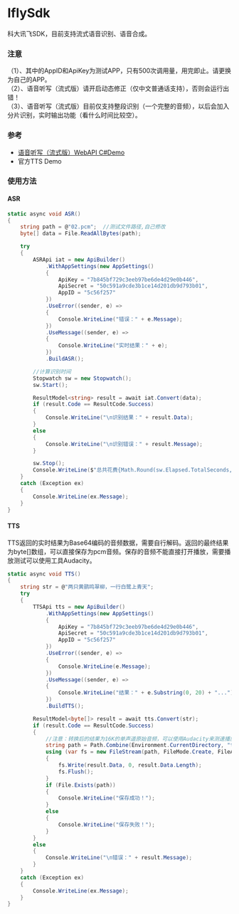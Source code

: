 # IflySdk
科大讯飞SDK，目前支持流式语音识别、语音合成。

### 注意
（1）、其中的AppID和ApiKey为测试APP，只有500次调用量，用完即止。请更换为自己的APP。  
（2）、语音听写（流式版）请开启动态修正（仅中文普通话支持），否则会运行出错！  
（3）、语音听写（流式版）目前仅支持整段识别（一个完整的音频），以后会加入分片识别，实时输出功能（看什么时间比较空）。

### 参考
- [语音听写（流式版）WebAPI C#Demo](http://bbs.xfyun.cn/forum.php?mod=viewthread&tid=42499&highlight=C%23)
- 官方TTS Demo

### 使用方法
#### ASR

```csharp
static async void ASR()
{
    string path = @"02.pcm";  //测试文件路径,自己修改
    byte[] data = File.ReadAllBytes(path);

    try
    {
        ASRApi iat = new ApiBuilder()
            .WithAppSettings(new AppSettings()
            {
                ApiKey = "7b845bf729c3eeb97be6de4d29e0b446",
                ApiSecret = "50c591a9cde3b1ce14d201db9d793b01",
                AppID = "5c56f257"
            })
            .UseError((sender, e) =>
            {
                Console.WriteLine("错误：" + e.Message);
            })
            .UseMessage((sender, e) =>
            {
                Console.WriteLine("实时结果：" + e);
            })
            .BuildASR();

        //计算识别时间
        Stopwatch sw = new Stopwatch();
        sw.Start();

        ResultModel<string> result = await iat.Convert(data);
        if (result.Code == ResultCode.Success)
        {
            Console.WriteLine("\n识别结果：" + result.Data);
        }
        else
        {
            Console.WriteLine("\n识别错误：" + result.Message);
        }

        sw.Stop();
        Console.WriteLine($"总共花费{Math.Round(sw.Elapsed.TotalSeconds, 2)}秒。");
    }
    catch (Exception ex)
    {
        Console.WriteLine(ex.Message);
    }
}
```

#### TTS
TTS返回的实时结果为Base64编码的音频数据，需要自行解码。返回的最终结果为byte[]数组，可以直接保存为pcm音频。保存的音频不能直接打开播放，需要播放测试可以使用工具Audacity。

```csharp
static async void TTS()
{
    string str = @"两只黄鹂鸣翠柳，一行白鹭上青天";
    try
    {
        TTSApi tts = new ApiBuilder()
            .WithAppSettings(new AppSettings()
            {
                ApiKey = "7b845bf729c3eeb97be6de4d29e0b446",
                ApiSecret = "50c591a9cde3b1ce14d201db9d793b01",
                AppID = "5c56f257"
            })
            .UseError((sender, e) =>
            {
                Console.WriteLine(e.Message);
            })
            .UseMessage((sender, e) =>
            {
                Console.WriteLine("结果：" + e.Substring(0, 20) + "...");  //Base64的结果。没显示完
            })
            .BuildTTS();

        ResultModel<byte[]> result = await tts.Convert(str);
        if (result.Code == ResultCode.Success)
        {
            //注意：转换后的结果为16K的单声道原始音频，可以使用Audacity来测速播放。
            string path = Path.Combine(Environment.CurrentDirectory, "test.pcm");
            using (var fs = new FileStream(path, FileMode.Create, FileAccess.Write))
            {
                fs.Write(result.Data, 0, result.Data.Length);
                fs.Flush();
            }
            if (File.Exists(path))
            {
                Console.WriteLine("保存成功！");
            }
            else
            {
                Console.WriteLine("保存失败！");
            }
        }
        else
        {
            Console.WriteLine("\n错误：" + result.Message);
        }
    }
    catch (Exception ex)
    {
        Console.WriteLine(ex.Message);
    }
}
```
